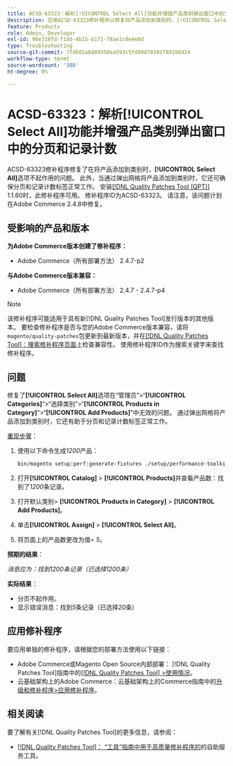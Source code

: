 ```yaml
---
title: ACSD-63323：解析[!UICONTROL Select All]功能并增强产品类别弹出窗口中的分页和记录计数
description: 应用ACSD-63323修补程序以修复将产品添加到类别时，[!UICONTROL Select All]选项不起作用的Adobe Commerce问题。 此外，当通过弹出网格将产品添加到类别时，它还可确保分页和记录计数标签正常工作。
feature: Products
role: Admin, Developer
exl-id: 96e318fd-f1dd-4b15-b171-78ae1c8e4e0d
type: Troubleshooting
source-git-commit: 7fdb02a6d89d50ea593c5fd99d78101f89198424
workflow-type: tm+mt
source-wordcount: '388'
ht-degree: 0%

---
```


# ACSD-63323：解析[!UICONTROL Select All]功能并增强产品类别弹出窗口中的分页和记录计数

ACSD-63323修补程序修复了在将产品添加到类别时，**[!UICONTROL Select All]**&#x200B;选项不起作用的问题。 此外，当通过弹出网格将产品添加到类别时，它还可确保分页和记录计数标签正常工作。 安装[[!DNL Quality Patches Tool (QPT)]](/help/tools/quality-patches-tool/quality-patches-tool-to-self-serve-quality-patches.md) 1.1.60时，此修补程序可用。 修补程序ID为ACSD-63323。 请注意，该问题计划在Adobe Commerce 2.4.8中修复。

## 受影响的产品和版本

**为Adobe Commerce版本创建了修补程序：**
* Adobe Commerce（所有部署方法） 2.4.7-p2

**与Adobe Commerce版本兼容：**
* Adobe Commerce（所有部署方法） 2.4.7 - 2.4.7-p4

>[!NOTE]
>
>该修补程序可能适用于具有新[!DNL Quality Patches Tool]发行版本的其他版本。 要检查修补程序是否与您的Adobe Commerce版本兼容，请将`magento/quality-patches`包更新到最新版本，并在[[!DNL Quality Patches Tool]：搜索修补程序页面](https://experienceleague.adobe.com/tools/commerce-quality-patches/index.html)上检查兼容性。 使用修补程序ID作为搜索关键字来查找修补程序。

## 问题

修复了&#x200B;**[!UICONTROL Select All]**&#x200B;选项在“管理员”>“**[!UICONTROL Categories]**”>“选择类别”>“**[!UICONTROL Products in Category]**”>“**[!UICONTROL Add Products]**”中无效的问题。 通过弹出网格将产品添加到类别时，它还有助于分页和记录计数标签正常工作。


<u>重现步骤</u>：

1. 使用以下命令生成&#x200B;*1200*&#x200B;产品：

   ```bash
   bin/magento setup:perf:generate-fixtures ./setup/performance-toolkit/profiles/ce/small.xml
   ```

1. 打开&#x200B;**[!UICONTROL Catalog]** > **[!UICONTROL Products]**&#x200B;并查看产品数：找到了&#x200B;*1200*&#x200B;条记录。
1. 打开默认类别> **[!UICONTROL Products in Category]** > **[!UICONTROL Add Products]**。
1. 单击&#x200B;**[!UICONTROL Assign]** > **[!UICONTROL Select All]**。
1. 将页面上的产品数更改为值= *5*。


**预期的结果**：

*消息应为：找到1200条记录（已选择1200条）*

**实际结果**：

* 分页不起作用。
* 显示错误消息：找到&#x200B;*5*&#x200B;条记录（已选择&#x200B;*20*&#x200B;条）

## 应用修补程序

要应用单独的修补程序，请根据您的部署方法使用以下链接：

* Adobe Commerce或Magento Open Source内部部署： [!DNL Quality Patches Tool]指南中的[[!DNL Quality Patches Tool] >使用情况](/help/tools/quality-patches-tool/usage.md)。
* 云基础架构上的Adobe Commerce：云基础架构上的Commerce指南中的[升级和修补程序>应用修补程序](https://experienceleague.adobe.com/docs/commerce-cloud-service/user-guide/develop/upgrade/apply-patches.html)。


## 相关阅读

要了解有关[!DNL Quality Patches Tool]的更多信息，请参阅：

* [[!DNL Quality Patches Tool]： “工具”指南中用于高质量修补程序的](/help/tools/quality-patches-tool/quality-patches-tool-to-self-serve-quality-patches.md)的自助服务工具。
